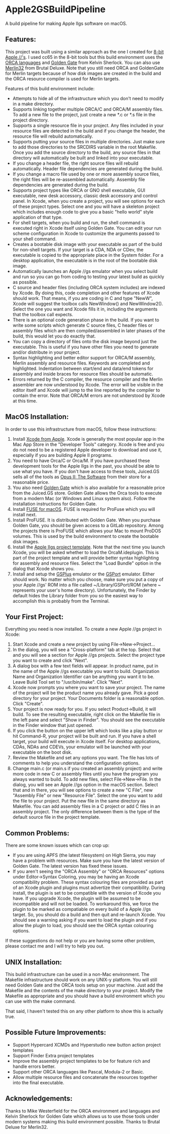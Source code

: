 Apple2GSBuildPipeline
=====================

A build pipeline for making Apple IIgs software on macOS.

Features:
---------

This project was built using a similar approach as the one I created for [8-bit Apple //'s](https://github.com/jeremysrand/Apple2BuildPipeline).  I used cc65 in the 8-bit tools but this build environment uses the [ORCA languages](https://juiced.gs/store/opus-ii-software/) and [Golden Gate](http://golden-gate.ksherlock.com) from Kelvin Sherlock.  You can also use [Merlin32](https://www.brutaldeluxe.fr/products/crossdevtools/merlin/) from Brutal Deluxe.  Note that you still need ORCA and GoldenGate for Merlin targets because of how disk images are created in the build and the ORCA resource compiler is used for Merlin targets.

Features of this build environment include:

   * Attempts to hide all of the infrastructure which you don't need to modify in a make directory.
   * Supports linking together multiple ORCA/C and ORCA/M assembly files.  To add a new file to the project, just create a new *.c or *.s file in the project directory.
   * Supports a single resource file in your project.  Any files included in your resource files are detected in the build and if you change the header, the resource file will rebuild automatically.
   * Supports putting your source files in multiple directories.  Just make sure to add those directories to the SRCDIRS variable in the root Makefile.  Once you add the source directory to the build, any source files in that directory will automatically be built and linked into your executable.
   * If you change a header file, the right source files will rebuild automatically.  Header file dependencies are generated during the build.
   * If you change a macro file used by one or more assembly source files, the right files will be re-assembled automatically.  Assembly file dependencies are generated during the build.
   * Supports project types like ORCA or GNO shell executable, GUI executable, new desk accessory, classic desk accessory and control panel.  In Xcode, when you create a project, you will see options for each of these project types.  Select one and you will have a skeleton project which includes enough code to give you a basic "hello world" style application of that type.
   * For shell targets, when you build and run, the shell command is executed right in Xcode itself using Golden Gate.  You can edit your run scheme configuration in Xcode to customize the arguments passed to your shell command.
   * Creates a bootable disk image with your executable as part of the build for non-shell targets.  If your target is a CDA, NDA or CDev, the executable is copied to the appropriate place in the System folder.  For a desktop application, the executable is in the root of the bootable disk image.
   * Automatically launches an Apple //gs emulator when you select build and run so you can go from coding to testing your latest build as quickly as possible.
   * C source and header files (including ORCA system includes) are indexed by Xcode.  By doing this, code completion and other features of Xcode should work.  That means, if you are coding in C and type "NewW", Xcode will suggest the toolbox calls NewWindow() and NewWindow2().  Select the one you want and Xcode fills it in, including the arguments that the toolbox call expects.
   * There is an optional code generation phase in the build.  If you want to write some scripts which generate C source files, C header files or assembly files which are then compiled/assembled in later phases of the build, this would let you do exactly that.
   * You can copy a directory of files onto the disk image beyond just the executable.  This is useful if you have other files you need to generate and/or distribute in your project.
   * Syntax highlighting and better editor support for ORCA/M assembly, Merlin assembly and resource files.  Keywords are completed and highlighted.  Indentation between start/end and data/end tokens for assembly and inside braces for resource files should be automatic.
   * Errors returned by the C compiler, the resource compiler and the Merlin assembler are now understood by Xcode.  The error will be visible in the editor itself and Xcode will jump to the line reported by the compiler to contain the error.  Note that ORCA/M errors are not understood by Xcode at this time.


MacOS  Installation:
--------------------

In order to use this infrastructure from macOS, follow these instructions:
   1. Install [Xcode from Apple](https://itunes.apple.com/us/app/xcode/id497799835?mt=12&uo=4).  Xcode is generally the most popular app in the Mac App Store in the "Developer Tools" category.  Xcode is free and you do not need to be a registered Apple developer to download and use it, especially if you are building Apple II programs.
   2. You need to have Orca/C or Orca/M.  If you have purchased these development tools for the Apple IIgs in the past, you should be able to use what you have.  If you don't have access to these tools, Juiced.GS sells all of the tools as [Opus II: The Software](https://juiced.gs/store/opus-ii-software/) from their store for a reasonable price.
   3. You also need [Golden Gate](https://juiced.gs/store/golden-gate/) which is also available for a reasonable price from the Juiced.GS store.  Golden Gate allows the Orca tools to execute from a modern Mac (or Windows and Linux system also).  Follow the installation instructions for Golden Gate.
   4. Install [FUSE for macOS](https://osxfuse.github.io).  FUSE is required for ProFuse which you will install next.
   5. Install ProFUSE.  It is distributed with Golden Gate.  When you purchase Golden Gate, you should be given access to a GitLab repository.  Among the projects there is ProFUSE which allows your Mac to mount ProDOS volumes.  This is used by the build environment to create the bootable disk images.
   5. Install the [Apple IIgs project template](https://github.com/jeremysrand/Apple2GSBuildPipeline/releases/download/2.0/Apple2GSXcodeTemplate.pkg).  Note that the next time you launch Xcode, you will be asked whether to load the OrcaM.ideplugin.  This is part of the project template and will provide better syntax highlighting for assembly and resource files.  Select the "Load Bundle" option in the dialog that Xcode shows you.
   6. Install and setup the [GSPlus](https://apple2.gs/plus/) emulator or the [GSPort](http://gsport.sourceforge.net) emulator.  Either should work.  No matter which you choose, make sure you put a copy of your Apple //gs' ROM into a file called ~/Library/GSPort/ROM (where ~ represents your user's home directory).  Unfortunately, the Finder by default hides the Library folder from you so the easiest way to accomplish this is probably from the Terminal.


Your First Project:
-------------------

Everything you need is now installed.  To create a new Apple //gs project in Xcode:
   1. Start Xcode and create a new project by using File->New->Project...
   2. In the dialog, you will see a "Cross-platform" tab at the top.  Select that and you will see a section for Apple //gs projects.  Select the project type you want to create and click "Next".
   3. A dialog box with a few text fields will appear.  In product name, put in the name of the Apple //gs executable you want to build.  Organization Name and Organization Identifier can be anything you want it to be.  Leave Build Tool set to "/usr/bin/make".  Click "Next".
   4. Xcode now prompts you where you want to save your project.  The name of the project will be the product name you already gave.  Pick a good directory for your project.  Your Documents folder is a reasonable option.  Click "Create".
   5. Your project is now ready for you.  If you select Product->Build, it will build.  To see the resulting executable, right click on the Makefile file in the left pane and select "Show in Finder".  You should see the executable in the Finder window that just opened.
   6. If you click the button on the upper left which looks like a play button or hit Command-R, your project will be built and run.  If you have a shell target, your build will execute in Xcode itself.  For desktop applications, CDAs, NDAs and CDEVs, your emulator will be launched with your executable on the boot disk.
   7. Review the Makefile and set any options you want.  The file has lots of comments to help you understand the configuration options.
   8. Change main.c (or main.s if you created an assembly project) and write more code in new C or assembly files until you have the program you always wanted to build.  To add new files, select File->New->File.  In the dialog, you will see an Apple //gs option in the macOS section.  Select that and in there, you will see options to create a new "C File", new "Assembly File" or new "Resource File".  Select the one you want to add the file to your project.  Put the new file in the same directory as Makefile.  You can add assembly files in a C project or add C files in an assembly project.  The only difference between them is the type of the default source file in the project template.


Common Problems:
----------------

There are some known issues which can crop up:
   * If you are using APFS (the latest filesystem) on High Sierra, you may have a problem with resources.  Make sure you have the latest version of Golden Gate.  The latest version has fixed these issues.
   * If you aren't seeing the "ORCA Assembly" or "ORCA Resources" options under Editor->Syntax Coloring, you may be having an Xcode compatibility problem.  These syntax colouring files are provided as part of an Xcode plugin and plugins must advertize their compatibility.  During install, the plugin is set to be compatible with the version of Xcode you have.  If you upgrade Xcode, the plugin will be assumed to be incompatible and will not be loaded.  To workaround this, we force the plugin to be marked as compatiable on every build of a Apple //gs target.  So, you should do a build and then quit and re-launch Xcode.  You should see a warning asking if you want to load the plugin and if you allow the plugin to load, you should see the ORCA syntax colouring options.

If these suggestions do not help or you are having some other problem, please contact me and I will try to help you out.


UNIX Installation:
------------------

This build infrastructure can be used in a non-Mac environment.  The Makefile infrastructure should work on any UNIX-y platform.  You will still need Golden Gate and the ORCA tools setup on your machine.  Just add the Makefile and the contents of the make directory to your project.  Modify the Makefile as appropriate and you should have a build environment which you can use with the make command.

That said, I haven't tested this on any other platform to show this is actually true.


Possible Future Improvements:
-----------------------------

   * Support Hypercard XCMDs and Hyperstudio new button action project templates
   * Support Finder Extra project templates
   * Improve the assembly project templates to be for feature rich and handle errors better.
   * Support other ORCA languages like Pascal, Modula-2 or Basic.
   * Allow multiple resource files and concatenate the resources together into the final executable.


Acknowledgements:
-----------------

Thanks to Mike Westerfield for the ORCA environment and languages and Kelvin Sherlock for Golden Gate which allows us to use those tools under modern systems making this build environment possible.  Thanks to Brutal Deluxe for Merlin32.
